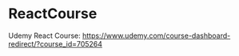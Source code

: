 # ReactCourse
Udemy React Course: https://www.udemy.com/course-dashboard-redirect/?course_id=705264
